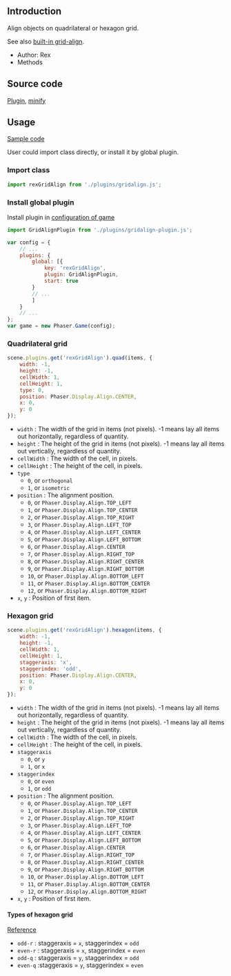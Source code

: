 ## Introduction

Align objects on quadrilateral or hexagon grid. 

See also [built-in grid-align](groupactions.md#grid-align).

- Author: Rex
- Methods

## Source code

[Plugin](https://github.com/rexrainbow/phaser3-rex-notes/blob/master/plugins/gridalign-plugin.js), [minify](https://github.com/rexrainbow/phaser3-rex-notes/blob/master/plugins/dist/rexgridalignplugin.min.js)

## Usage

[Sample code](https://github.com/rexrainbow/phaser3-rex-notes/tree/master/examples/gridalign)

User could import class directly, or install it by global plugin.

### Import class

```javascript
import rexGridAlign from './plugins/gridalign.js';
```

### Install global plugin

Install plugin in [configuration of game](game.md#configuration)

```javascript
import GridAlignPlugin from './plugins/gridalign-plugin.js';

var config = {
    // ...
    plugins: {
        global: [{
            key: 'rexGridAlign',
            plugin: GridAlignPlugin,
            start: true
        }
        // ...
        ]
    }
    // ...
};
var game = new Phaser.Game(config);
```

### Quadrilateral grid

```javascript
scene.plugins.get('rexGridAlign').quad(items, {
    width: -1,
    height: -1,
    cellWidth: 1,
    cellHeight: 1,
    type: 0,
    position: Phaser.Display.Align.CENTER,
    x: 0,
    y: 0
});
```

- `width` : The width of the grid in items (not pixels). -1 means lay all items out horizontally, regardless of quantity.
- `height` : The height of the grid in items (not pixels). -1 means lay all items out vertically, regardless of quantity.
- `cellWidth` : The width of the cell, in pixels.
- `cellHeight` : The height of the cell, in pixels.
- `type`
    - `0`, or `orthogonal`
    - `1`, or `isometric`
- `position` : The alignment position.
    - `0`, or `Phaser.Display.Align.TOP_LEFT`
    - `1`, or `Phaser.Display.Align.TOP_CENTER`
    - `2`, or `Phaser.Display.Align.TOP_RIGHT`
    - `3`, or `Phaser.Display.Align.LEFT_TOP`
    - `4`, or `Phaser.Display.Align.LEFT_CENTER`
    - `5`, or `Phaser.Display.Align.LEFT_BOTTOM`
    - `6`, or `Phaser.Display.Align.CENTER`
    - `7`, or `Phaser.Display.Align.RIGHT_TOP`
    - `8`, or `Phaser.Display.Align.RIGHT_CENTER`
    - `9`, or `Phaser.Display.Align.RIGHT_BOTTOM`
    - `10`, or `Phaser.Display.Align.BOTTOM_LEFT`
    - `11`, or `Phaser.Display.Align.BOTTOM_CENTER`
    - `12`, or `Phaser.Display.Align.BOTTOM_RIGHT`
- `x`, `y` : Position of first item.

### Hexagon grid

```javascript
scene.plugins.get('rexGridAlign').hexagon(items, {
    width: -1,
    height: -1,
    cellWidth: 1,
    cellHeight: 1,
    staggeraxis: 'x',
    staggerindex: 'odd',
    position: Phaser.Display.Align.CENTER,
    x: 0,
    y: 0
});
```

- `width` : The width of the grid in items (not pixels). -1 means lay all items out horizontally, regardless of quantity.
- `height` : The height of the grid in items (not pixels). -1 means lay all items out vertically, regardless of quantity.
- `cellWidth` : The width of the cell, in pixels.
- `cellHeight` : The height of the cell, in pixels.
- `staggeraxis`
    - `0`, or `y`
    - `1`, or `x`
- `staggerindex`
    - `0`, or `even`
    - `1`, or `odd`
- `position` : The alignment position.
    - `0`, or `Phaser.Display.Align.TOP_LEFT`
    - `1`, or `Phaser.Display.Align.TOP_CENTER`
    - `2`, or `Phaser.Display.Align.TOP_RIGHT`
    - `3`, or `Phaser.Display.Align.LEFT_TOP`
    - `4`, or `Phaser.Display.Align.LEFT_CENTER`
    - `5`, or `Phaser.Display.Align.LEFT_BOTTOM`
    - `6`, or `Phaser.Display.Align.CENTER`
    - `7`, or `Phaser.Display.Align.RIGHT_TOP`
    - `8`, or `Phaser.Display.Align.RIGHT_CENTER`
    - `9`, or `Phaser.Display.Align.RIGHT_BOTTOM`
    - `10`, or `Phaser.Display.Align.BOTTOM_LEFT`
    - `11`, or `Phaser.Display.Align.BOTTOM_CENTER`
    - `12`, or `Phaser.Display.Align.BOTTOM_RIGHT`
- `x`, `y` : Position of first item.

#### Types of hexagon grid

[Reference](https://www.redblobgames.com/grids/hexagons/#coordinates-offset)

- `odd-r` : staggeraxis = `x`, staggerindex = `odd`
- `even-r` : staggeraxis = `x`, staggerindex = `even`
- `odd-q` : staggeraxis = `y`, staggerindex = `odd`
- `even-q` :staggeraxis = `y`, staggerindex = `even`

